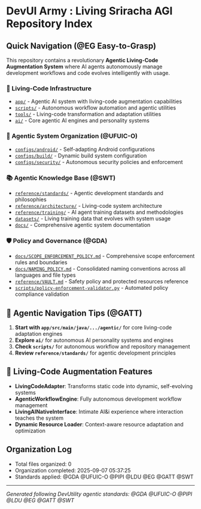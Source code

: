 <!-- Living Code Integration - Auto-generated symmetrical connections -->
<!-- This file is part of the SrirachaArmy Living Code Environment -->
<!-- Perfect symmetrical integration with all repository components -->

# DevUl Army : Living Sriracha AGI Repository Index
<!-- @GATT Guided-AI-Tutorial-Tips Navigation -->

## Quick Navigation (@EG Easy-to-Grasp)

This repository contains a revolutionary **Agentic Living-Code Augmentation System** where AI agents autonomously manage development workflows and code evolves intelligently with usage.

### 🧬 Living-Code Infrastructure
- [`app/`](app/) - Agentic AI system with living-code augmentation capabilities
- [`scripts/`](scripts/) - Autonomous workflow automation and agentic utilities  
- [`tools/`](tools/) - Living-code transformation and adaptation utilities
- [`ai/`](ai/) - Core agentic AI engines and personality systems

### 🤖 Agentic System Organization (@UFUIC-O)
- [`configs/android/`](configs/android/) - Self-adapting Android configurations
- [`configs/build/`](configs/build/) - Dynamic build system configuration
- [`configs/security/`](configs/security/) - Autonomous security policies and enforcement

### 📚 Agentic Knowledge Base (@SWT)
- [`reference/standards/`](reference/standards/) - Agentic development standards and philosophies
- [`reference/architecture/`](reference/architecture/) - Living-code system architecture
- [`reference/training/`](reference/training/) - AI agent training datasets and methodologies
- [`datasets/`](datasets/) - Living training data that evolves with system usage
- [`docs/`](docs/) - Comprehensive agentic system documentation

### 🛡️ Policy and Governance (@GDA)
- [`docs/SCOPE_ENFORCEMENT_POLICY.md`](docs/SCOPE_ENFORCEMENT_POLICY.md) - Comprehensive scope enforcement rules and boundaries
- [`docs/NAMING_POLICY.md`](docs/NAMING_POLICY.md) - Consolidated naming conventions across all languages and file types
- [`reference/VAULT.md`](reference/VAULT.md) - Safety policy and protected resources reference
- [`scripts/policy-enforcement-validator.py`](scripts/policy-enforcement-validator.py) - Automated policy compliance validation

## 🌟 Agentic Navigation Tips (@GATT)
1. **Start with `app/src/main/java/.../agentic/`** for core living-code adaptation engines
2. **Explore `ai/`** for autonomous AI personality systems and engines
3. **Check `scripts/`** for autonomous workflow and repository management
4. **Review `reference/standards/`** for agentic development principles

## 🧬 Living-Code Augmentation Features
- **LivingCodeAdapter**: Transforms static code into dynamic, self-evolving systems
- **AgenticWorkflowEngine**: Fully autonomous development workflow management
- **LivingAINativeInterface**: Intimate AI&i experience where interaction teaches the system
- **Dynamic Resource Loader**: Context-aware resource adaptation and optimization

## Organization Log
- Total files organized: 0
- Organization completed: 2025-09-07 05:37:25
- Standards applied: @GDA @UFUIC-O @PIPI @LDU @EG @GATT @SWT

---
*Generated following DevUtility agentic standards: @GDA @UFUIC-O @PIPI @LDU @EG @GATT @SWT*
